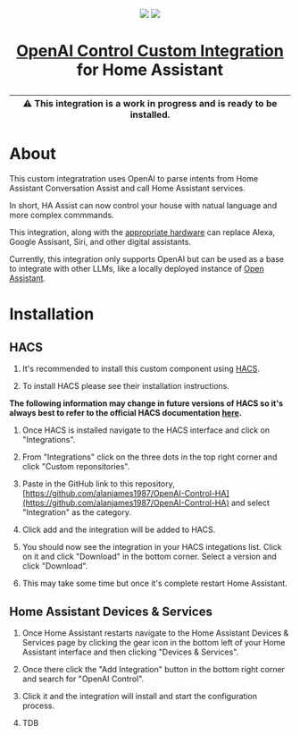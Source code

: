 <p align="center">
    <img src="https://raw.githubusercontent.com/alanjames1987/OpenAI-Control-HA/main/.attachments/light_icon.png#gh-light-mode-only">
    <img src="https://raw.githubusercontent.com/alanjames1987/OpenAI-Control-HA/main/.attachments/dark_icon.png#gh-dark-mode-only">
</p>

<h1 align="center">

[OpenAI Control Custom Integration](https://github.com/alanjames1987/OpenAI-Control-HA) for Home Assistant

</h1>

| :warning: This integration is a work in progress and is ready to be installed. |
| --- |

# About

This custom integratration uses OpenAI to parse intents from Home Assistant Conversation Assist and call Home Assistant services.

In short, HA Assist can now control your house with natual language and more complex commmands.

This integration, along with the [appropriate hardware](https://shop.m5stack.com/products/atom-echo-smart-speaker-dev-kit) can replace Alexa, Google Assisant, Siri, and other digital assistants.

Currently, this integration only supports OpenAI but can be used as a base to integrate with other LLMs, like a locally deployed instance of [Open Assistant](https://open-assistant.io/).

# Installation

## HACS

1. It's recommended to install this custom component using [HACS](https://hacs.xyz/).

1. To install HACS please see their installation instructions.

**The following information may change in future versions of HACS so it's always best to refer to the official HACS documentation [here](https://hacs.xyz/docs/faq/custom_repositories/).**

1. Once HACS is installed navigate to the HACS interface and click on "Integrations".

1. From "Integrations" click on the three dots in the top right corner and click "Custom reponsitories".

1. Paste in the GitHub link to this repository, [https://github.com/alanjames1987/OpenAI-Control-HA](https://github.com/alanjames1987/OpenAI-Control-HA) and select "Integration" as the category.

1. Click add and the integration will be added to HACS.

1. You should now see the integration in your HACS integations list. Click on it and click "Download" in the bottom corner. Select a version and click "Download".

1. This may take some time but once it's complete restart Home Assistant.

## Home Assistant Devices & Services

1. Once Home Assistant restarts navigate to the Home Assistant Devices & Services page by clicking the gear icon in the bottom left of your Home Assistant interface and then clicking "Devices & Services".

1. Once there click the "Add Integration" button in the bottom right corner and search for "OpenAI Control".

1. Click it and the integration will install and start the configuration process.

1. TDB
